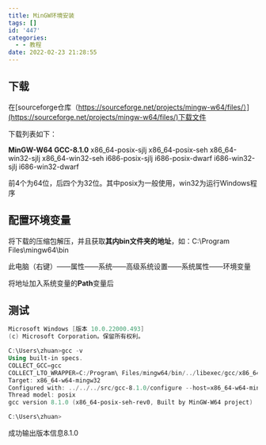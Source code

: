 ```yaml
---
title: MinGW环境安装
tags: []
id: '447'
categories:
  - - 教程
date: 2022-02-23 21:28:55
---
```


## 下载

在[sourceforge仓库（https://sourceforge.net/projects/mingw-w64/files/）](https://sourceforge.net/projects/mingw-w64/files/)下载文件

下载列表如下：

**MinGW-W64 GCC-8.1.0**
x86\_64-posix-sjlj
x86\_64-posix-seh
x86\_64-win32-sjlj
x86\_64-win32-seh
i686-posix-sjlj
i686-posix-dwarf
i686-win32-sjlj
i686-win32-dwarf

前4个为64位，后四个为32位。其中posix为一般使用，win32为运行Windows程序

## 配置环境变量

将下载的压缩包解压，并且获取**其内bin文件夹的地址**，如：C:\\Program Files\\mingw64\\bin

此电脑（右键）——属性——系统——高级系统设置——系统属性——环境变量

将地址加入系统变量的**Path**变量后

## 测试

```powershell
Microsoft Windows [版本 10.0.22000.493]
(c) Microsoft Corporation。保留所有权利。

C:\Users\zhuan>gcc -v
Using built-in specs.
COLLECT_GCC=gcc
COLLECT_LTO_WRAPPER=C:/Program\ Files/mingw64/bin/../libexec/gcc/x86_64-w64-mingw32/8.1.0/lto-wrapper.exe
Target: x86_64-w64-mingw32
Configured with: ../../../src/gcc-8.1.0/configure --host=x86_64-w64-mingw32 --build=x86_64-w64-mingw32 --target=x86_64-w64-mingw32 --prefix=/mingw64 --with-sysroot=/c/mingw810/x86_64-810-posix-seh-rt_v6-rev0/mingw64 --enable-shared --enable-static --disable-multilib --enable-languages=c,c++,fortran,lto --enable-libstdcxx-time=yes --enable-threads=posix --enable-libgomp --enable-libatomic --enable-lto --enable-graphite --enable-checking=release --enable-fully-dynamic-string --enable-version-specific-runtime-libs --disable-libstdcxx-pch --disable-libstdcxx-debug --enable-bootstrap --disable-rpath --disable-win32-registry --disable-nls --disable-werror --disable-symvers --with-gnu-as --with-gnu-ld --with-arch=nocona --with-tune=core2 --with-libiconv --with-system-zlib --with-gmp=/c/mingw810/prerequisites/x86_64-w64-mingw32-static --with-mpfr=/c/mingw810/prerequisites/x86_64-w64-mingw32-static --with-mpc=/c/mingw810/prerequisites/x86_64-w64-mingw32-static --with-isl=/c/mingw810/prerequisites/x86_64-w64-mingw32-static --with-pkgversion='x86_64-posix-seh-rev0, Built by MinGW-W64 project' --with-bugurl=https://sourceforge.net/projects/mingw-w64 CFLAGS='-O2 -pipe -fno-ident -I/c/mingw810/x86_64-810-posix-seh-rt_v6-rev0/mingw64/opt/include -I/c/mingw810/prerequisites/x86_64-zlib-static/include -I/c/mingw810/prerequisites/x86_64-w64-mingw32-static/include' CXXFLAGS='-O2 -pipe -fno-ident -I/c/mingw810/x86_64-810-posix-seh-rt_v6-rev0/mingw64/opt/include -I/c/mingw810/prerequisites/x86_64-zlib-static/include -I/c/mingw810/prerequisites/x86_64-w64-mingw32-static/include' CPPFLAGS=' -I/c/mingw810/x86_64-810-posix-seh-rt_v6-rev0/mingw64/opt/include -I/c/mingw810/prerequisites/x86_64-zlib-static/include -I/c/mingw810/prerequisites/x86_64-w64-mingw32-static/include' LDFLAGS='-pipe -fno-ident -L/c/mingw810/x86_64-810-posix-seh-rt_v6-rev0/mingw64/opt/lib -L/c/mingw810/prerequisites/x86_64-zlib-static/lib -L/c/mingw810/prerequisites/x86_64-w64-mingw32-static/lib '
Thread model: posix
gcc version 8.1.0 (x86_64-posix-seh-rev0, Built by MinGW-W64 project)

C:\Users\zhuan>
```

成功输出版本信息8.1.0